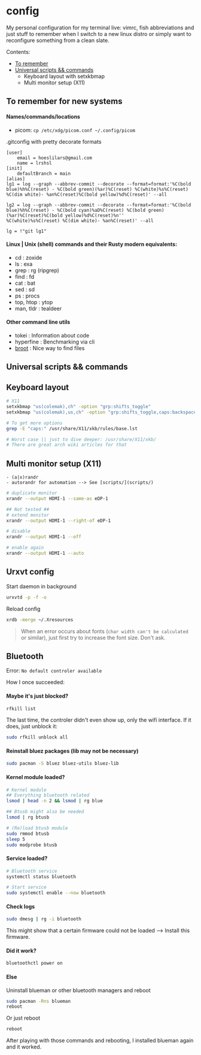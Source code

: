 
# config
My personal configuration for my terminal live: vimrc, fish abbreviations and just stuff to remember when I switch to a new linux distro or simply want to reconfigure something from a clean slate.

Contents:
- [To remember](#to-remember-for-new-systems)
- [Universal scripts && commands](#universal-scripts-commands)
    - Keyboard layout with setxkbmap
    - Multi monitor setup (X11)


## To remember for new systems

#### Names/commands/locations
  - picom: `cp /etc/xdg/picom.conf ~/.config/picom`

.gitconfig with pretty decorate formats
```
[user]
	email = hoeslilars@gmail.com
	name = lrshsl
[init]
	defaultBranch = main
[alias]
lg1 = log --graph --abbrev-commit --decorate --format=format:'%C(bold blue)%h%C(reset) - %C(bold green)(%ar)%C(reset) %C(white)%s%C(reset) %C(dim white)- %an%C(reset)%C(bold yellow)%d%C(reset)' --all

lg2 = log --graph --abbrev-commit --decorate --format=format:'%C(bold blue)%h%C(reset) - %C(bold cyan)%aD%C(reset) %C(bold green)(%ar)%C(reset)%C(bold yellow)%d%C(reset)%n''          %C(white)%s%C(reset) %C(dim white)- %an%C(reset)' --all

lg = !"git lg1"
```

#### Linux | Unix (shell) commands and their Rusty modern equivalents:
- cd                : zoxide
- ls                : exa
- grep              : rg (ripgrep)
- find              : fd
- cat               : bat
- sed               : sd
- ps                : procs
- top, htop         : ytop
- man, tldr         : tealdeer

#### Other command line utils
- tokei : Information about code
- hyperfine : Benchmarking via cli
- [broot](https://github.com/Canop/broot) : Nice way to find files


## Universal scripts && commands

## Keyboard layout
```sh
# X11
setxkbmap "us(colemak),ch" -option "grp:shifts_toggle"
setxkbmap "us(colemak),us,ch" -option "grp:shifts_toggle,caps:backspace"

# To get more options
grep -E "caps:" /usr/share/X11/xkb/rules/base.lst

# Worst case || just to dive deeper: /usr/share/X11/xkb/
# There are great arch wiki articles for that
```

## Multi monitor setup (X11)
    - (a|x)randr
    - autorandr for automation --> See [scripts/](scripts/)

```sh
# duplicate monitor
xrandr --output HDMI-1 --same-as eDP-1

## Not tested ##
# extend monitor
xrandr --output HDMI-1 --right-of eDP-1

# disable
xrandr --output HDMI-1 --off

# enable again
xrandr --output HDMI-1 --auto
```

## Urxvt config

Start daemon in background
```sh
urxvtd -p -f -o
```

Reload config
```sh
xrdb -merge ~/.Xresources
```

> When an error occurs about fonts (`char width can't be calculated` or similar), just first try to increase the font size.
> Don't ask.

## Bluetooth

Error: `No default controler available`

How I once succeeded:

#### Maybe it's just blocked?

```sh
rfkill list
```
The last time, the controler didn't even show up, only the wifi interface. If it does, just unblock it:
```sh
sudo rfkill unblock all
```

#### Reinstall bluez packages (lib may not be necessary)
```sh
sudo pacman -S bluez bluez-utils bluez-lib
```

#### Kernel module loaded?
```sh
# Kernel module
## Everything bluetooth related
lsmod | head -n 2 && lsmod | rg blue

## Btusb might also be needed
lsmod | rg btusb
```

```sh
# (Re)load btusb module
sudo rmmod btusb
sleep 5
sudo modprobe btusb
```

#### Service loaded?
```sh
# Bluetooth service
systemctl status bluetooth
```

```sh
# Start service
sudo systemctl enable --now bluetooth
```


#### Check logs
```sh
sudo dmesg | rg -i bluetooth
```
This might show that a certain firmware could not be loaded --> Install this firmware.


#### Did it work?

```sh
bluetoothctl power on
```

#### Else

Uninstall blueman or other bluetooth managers and reboot
```sh
sudo pacman -Rns blueman
reboot
```

Or just reboot
```sh
reboot
```

After playing with those commands and rebooting, I installed blueman again and it worked.



